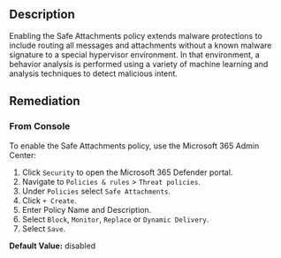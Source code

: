 ## Description

Enabling the Safe Attachments policy extends malware protections to include routing all messages and attachments without a known malware signature to a special hypervisor environment. In that environment, a behavior analysis is performed using a variety of machine learning and analysis techniques to detect malicious intent.

## Remediation

### From Console

To enable the Safe Attachments policy, use the Microsoft 365 Admin Center:

1. Click `Security` to open the Microsoft 365 Defender portal.
2. Navigate to `Policies & rules` > `Threat policies`.
3. Under `Policies` select `Safe Attachments`.
4. Click `+ Create`.
5. Enter Policy Name and Description.
6. Select `Block`, `Monitor`, `Replace` or `Dynamic Delivery`.
7. Select `Save`.

**Default Value:** disabled
